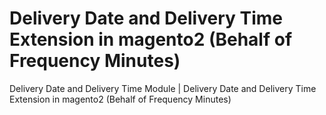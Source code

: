 



# Delivery Date and Delivery Time Extension in magento2 (Behalf of Frequency Minutes)
Delivery Date and Delivery Time Module | Delivery Date and Delivery Time Extension in magento2 (Behalf of Frequency Minutes)


